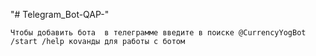 "# Telegram_Bot-QAP-" 

	Чтобы добавить бота  в телеграмме введите в поиске @CurrencyYogBot 
	/start /help коvанды для работы с ботом
